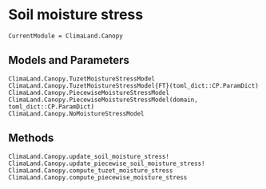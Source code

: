 # Soil moisture stress

```@meta
CurrentModule = ClimaLand.Canopy
```

## Models and Parameters

```@docs
ClimaLand.Canopy.TuzetMoistureStressModel
ClimaLand.Canopy.TuzetMoistureStressModel{FT}(toml_dict::CP.ParamDict)
ClimaLand.Canopy.PiecewiseMoistureStressModel
ClimaLand.Canopy.PiecewiseMoistureStressModel(domain, toml_dict::CP.ParamDict)
ClimaLand.Canopy.NoMoistureStressModel
```

## Methods

```@docs
ClimaLand.Canopy.update_soil_moisture_stress!
ClimaLand.Canopy.update_piecewise_soil_moisture_stress!
ClimaLand.Canopy.compute_tuzet_moisture_stress
ClimaLand.Canopy.compute_piecewise_moisture_stress
```
